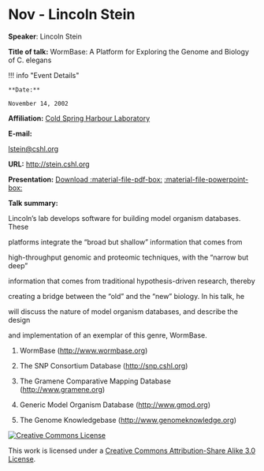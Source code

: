 # Nov - Lincoln Stein

**Speaker**: Lincoln Stein

**Title of talk:** WormBase: A Platform for Exploring the Genome and Biology of C. elegans

!!! info "Event Details"
    
    
    **Date:**
    
    November 14, 2002

**Affiliation:** [Cold Spring Harbour Laboratory](http://www.cshl.org)

**E-mail:**

[lstein@cshl.org](mailto:lstein@cshl.org)

**URL:** <http://stein.cshl.org>

**Presentation:** [Download :material-file-pdf-box:](https://drive.google.com/file/d/1NWn-mORKMgJrHEtBvCtR2iOmnYV9eZCr/view?usp=sharing) [:material-file-powerpoint-box:](https://drive.google.com/file/d/17-kQviUvMtLx_DnKfB5BV_8ntT_pw5io/view?usp=sharing)

**Talk summary:**

Lincoln’s lab develops software for building model organism databases. These

platforms integrate the “broad but shallow” information that comes from

high-throughput genomic and proteomic techniques, with the “narrow but deep”

information that comes from traditional hypothesis-driven research, thereby

creating a bridge between the “old” and the “new” biology. In his talk, he

will discuss the nature of model organism databases, and describe the design

and implementation of an exemplar of this genre, WormBase.

1) WormBase (<http://www.wormbase.org>)

2) The SNP Consortium Database (<http://snp.cshl.org>)

3) The Gramene Comparative Mapping Database (<http://www.gramene.org>)

4) Generic Model Organism Database (<http://www.gmod.org>)

5) The Genome Knowledgebase (<http://www.genomeknowledge.org>)

[![Creative Commons License](http://i.creativecommons.org/l/by-sa/3.0/80x15.png)](http://creativecommons.org/licenses/by-sa/3.0/)

This work is licensed under a [Creative Commons Attribution-Share Alike 3.0 License](http://creativecommons.org/licenses/by-sa/3.0/).

